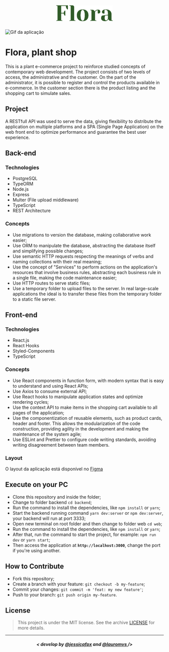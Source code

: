 <h1 align="center">
    <img src="./web/src/assets/logo-landing.png" alt="Flora" style="height:50px;"/>
</h1>

<img src="" alt="Gif da aplicação"/>

# Flora, plant shop
This is a plant e-commerce project to reinforce studied concepts of contemporary web development.
The project consists of two levels of access, the administrative and the customer. On the part of the administrator, it is possible to register and control the products available in e-commerce. In the customer section there is the product listing and the shopping cart to simulate sales.

## Project
A RESTfull API was used to serve the data, giving flexibility to distribute the application on multiple platforms and a SPA (Single Page Application) on the web front end to optimize performance and guarantee the best user experience.


## Back-end

### Technologies
- PostgreSQL
- TypeORM
- Node.js
- Express
- Multer (File upload middleware)
- TypeScript
- REST Architecture

### Concepts
- Use migrations to version the database, making collaborative work easier;
- Use ORM to manipulate the database, abstracting the database itself and simplifying possible changes;
- Use semantic HTTP requests respecting the meanings of verbs and naming collections with their real meaning;
- Use the concept of "Services" to perform actions on the application's resources that involve business rules, abstracting each business rule in a single file, making the code maintenance easier;
- Use HTTP routes to serve static files;
- Use a temporary folder to upload files to the server. In real large-scale applications the ideal is to transfer these files from the temporary folder to a static file server.

## Front-end

### Technologies
- React.js
- React Hooks
- Styled-Components
- TypeScript

### Concepts
- Use React components in function form, with modern syntax that is easy to understand and using React APIs;
- Use Axios to consume external API;
- Use React hooks to manipulate application states and optimize rendering cycles;
- Use the context API to make items in the shopping cart available to all pages of the application;
- Use the componentization of reusable elements, such as product cards, header and footer. This allows the modularization of the code construction, providing agility in the development and making the maintenance of the system agile;
- Use ESLint and Prettier to configure code writing standards, avoiding writing disagreement between team members.

###  Layout
O layout da aplicação está disponível no [Figma](https://www.figma.com/file/nIT6fFPNfYZF5EOsRtqYg5/Flora-e-commerce?node-id=0%3A1)

## Execute on your PC

- Clone this repository and inside the folder;
- Change to folder backend `cd backend`;
- Run the command to install the dependencies, like `npm install` or `yarn`;
- Start the backend running command `yarn dev:server` or `npm dev:server`, your backend will run at port 3333;
- Open new terminal on root folder and then change to folder web `cd web`;
- Run the command to install the dependencies, like `npm install` or `yarn`;
- After that, run the command to start the project, for example: `npm run dev` or `yarn start`;
- Then access the application at <strong> `http://localhost:3000`</strong>, change the port if you're using another.

## How to Contribute

- Fork this repository;
- Create a branch with your feature: `git checkout -b my-feature`;
- Commit your changes: `git commit -m 'feat: my new feature'`;
- Push to your branch: `git push origin my-feature`.

## License

> This project is under the MIT license. See the archive [LICENSE](./assets/LICENSE) for more details.

---

##### <p align="center"> <strong> < develop by <a href="github.com/jessicafpx"> @jessicafpx</a> and <a href="github.com/lauromvs"> @lauromvs  </a> /> </strong>